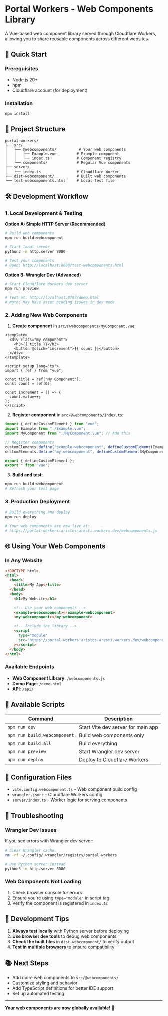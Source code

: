 # Portal Workers - Web Components Library

A Vue-based web component library served through Cloudflare Workers, allowing you to share reusable components across different websites.

## 🚀 Quick Start

### Prerequisites

- Node.js 20+
- npm
- Cloudflare account (for deployment)

### Installation

```bash
npm install
```

## 📁 Project Structure

```
portal-workers/
├── src/
│   ├── @webcomponents/          # Your web components
│   │   ├── Example.vue         # Example component
│   │   └── index.ts            # Component registry
│   └── components/             # Regular Vue components
├── server/
│   └── index.ts                # Cloudflare Worker
├── dist-webcomponent/          # Built web components
└── test-webcomponents.html     # Local test file
```

## 🛠️ Development Workflow

### 1. Local Development & Testing

**Option A: Simple HTTP Server (Recommended)**

```bash
# Build web components
npm run build:webcomponent

# Start local server
python3 -m http.server 8080

# Test your components
# Open: http://localhost:8080/test-webcomponents.html
```

**Option B: Wrangler Dev (Advanced)**

```bash
# Start Cloudflare Workers dev server
npm run preview

# Test at: http://localhost:8787/demo.html
# Note: May have asset binding issues in dev mode
```

### 2. Adding New Web Components

1. **Create component** in `src/@webcomponents/MyComponent.vue`:

```vue
<template>
  <div class="my-component">
    <h3>{{ title }}</h3>
    <button @click="increment">{{ count }}</button>
  </div>
</template>

<script setup lang="ts">
import { ref } from "vue";

const title = ref("My Component");
const count = ref(0);

const increment = () => {
  count.value++;
};
</script>
```

2. **Register component** in `src/@webcomponents/index.ts`:

```typescript
import { defineCustomElement } from "vue";
import Example from "./Example.vue";
import MyComponent from "./MyComponent.vue"; // Add this

// Register components
customElements.define("example-webcomponent", defineCustomElement(Example));
customElements.define("my-webcomponent", defineCustomElement(MyComponent)); // Add this

export { defineCustomElement };
export * from "vue";
```

3. **Build and test**:

```bash
npm run build:webcomponent
# Refresh your test page
```

### 3. Production Deployment

```bash
# Build everything and deploy
npm run deploy

# Your web components are now live at:
# https://portal-workers.aristos-aresti.workers.dev/webcomponents.js
```

## 🌐 Using Your Web Components

### In Any Website

```html
<!DOCTYPE html>
<html>
  <head>
    <title>My App</title>
  </head>
  <body>
    <h1>My Website</h1>

    <!-- Use your web components -->
    <example-webcomponent></example-webcomponent>
    <my-webcomponent></my-webcomponent>

    <!-- Include the library -->
    <script
      type="module"
      src="https://portal-workers.aristos-aresti.workers.dev/webcomponents.js"
    ></script>
  </body>
</html>
```

### Available Endpoints

- **Web Component Library**: `/webcomponents.js`
- **Demo Page**: `/demo.html`
- **API**: `/api/`

## 📝 Available Scripts

| Command                      | Description                        |
| ---------------------------- | ---------------------------------- |
| `npm run dev`                | Start Vite dev server for main app |
| `npm run build:webcomponent` | Build web components only          |
| `npm run build:all`          | Build everything                   |
| `npm run preview`            | Start Wrangler dev server          |
| `npm run deploy`             | Deploy to Cloudflare Workers       |

## 🔧 Configuration Files

- `vite.config.webcomponent.ts` - Web component build config
- `wrangler.jsonc` - Cloudflare Workers config
- `server/index.ts` - Worker logic for serving components

## 🐛 Troubleshooting

### Wrangler Dev Issues

If you see errors with Wrangler dev server:

```bash
# Clear Wrangler cache
rm -rf ~/.config/.wrangler/registry/portal-workers

# Use Python server instead
python3 -m http.server 8080
```

### Web Components Not Loading

1. Check browser console for errors
2. Ensure you're using `type="module"` in script tag
3. Verify the component is registered in `index.ts`

## 🎯 Development Tips

1. **Always test locally** with Python server before deploying
2. **Use browser dev tools** to debug web components
3. **Check the built files** in `dist-webcomponent/` to verify output
4. **Test in multiple browsers** to ensure compatibility

## 📚 Next Steps

- Add more web components to `src/@webcomponents/`
- Customize styling and behavior
- Add TypeScript definitions for better IDE support
- Set up automated testing

---

**Your web components are now globally available!** 🎉
